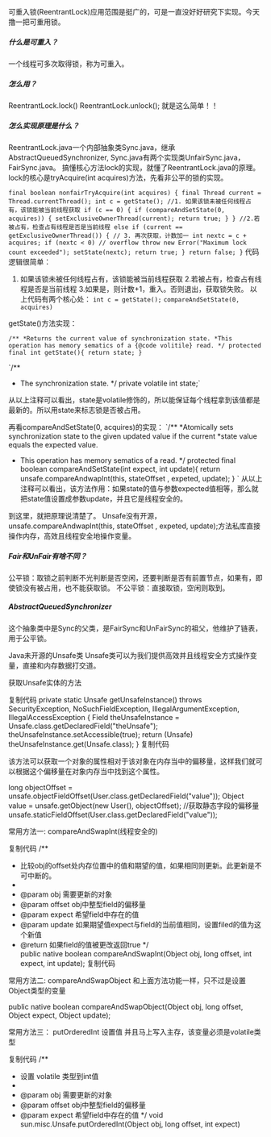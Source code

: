 可重入锁(ReentrantLock)应用范围是挺广的，可是一直没好好研究下实现。今天撸一把可重用锁。
##### 什么是可重入？
一个线程可多次取得锁，称为可重入。

##### 怎么用？
ReentrantLock.lock()
ReentrantLock.unlock();
就是这么简单！！

##### 怎么实现原理是什么？
ReentrantLock.java一个内部抽象类Sync.java，继承AbstractQueuedSynchronizer, Sync.java有两个实现类UnfairSync.java，FairSync.java。
搞懂核心方法lock的实现，就懂了ReentrantLock.java的原理。
lock的核心是tryAcquire(int acquires)方法，先看非公平的锁的实现。

`final boolean nonfairTryAcquire(int acquires) {
    final Thread current = Thread.currentThread();
    int c = getState();
    //1. 如果该锁未被任何线程占有，该锁能被当前线程获取
	if (c == 0) {
        if (compareAndSetState(0, acquires)) {
            setExclusiveOwnerThread(current);
            return true;
        }
    }
	//2.若被占有，检查占有线程是否是当前线程
    else if (current == getExclusiveOwnerThread()) {
		// 3. 再次获取，计数加一
        int nextc = c + acquires;
        if (nextc < 0) // overflow
            throw new Error("Maximum lock count exceeded");
        setState(nextc);
        return true;
    }
    return false;
	}`
代码逻辑很简单：
1. 如果该锁未被任何线程占有，该锁能被当前线程获取
2.若被占有，检查占有线程是否是当前线程
3.如果是，则计数+1，重入。否则退出，获取锁失败。
以上代码有两个核心处：
`int c = getState();`
`compareAndSetState(0, acquires)`

getState()方法实现：

`/**
*Returns the current value of synchronization state.
*This operation has memory sematics of a {@code volitile} read.
*/
protected final int getState(){
	return state;
 }`

`/**
 * The synchronization state.
 */
private volatile int state;`

从以上注释可以看出，state是volatile修饰的，所以能保证每个线程拿到该值都是最新的。所以用state来标志锁是否被占用。

再看compareAndSetState(0, acquires)的实现：
`/**
*Atomically sets synchronization state to the given updated value if the current 
*state value equals the expected value.
* This operation has memory sematics of a read.
*/
 protected final boolean compareAndSetState(int expect, int update){
	return unsafe.compareAndwapInt(this, stateOffset , expeted, update);
 } `
从以上注释可以看出，该方法作用：如果state的值与参数expected值相等，那么就把state值设置成参数update，并且它是线程安全的。

到这里，就把原理说清楚了。
Unsafe没有开源， unsafe.compareAndwapInt(this, stateOffset , expeted, update);方法私库直接操作内存，高效且线程安全地操作变量。

##### Fair和UnFair有啥不同？
公平锁：取锁之前判断不光判断是否空闲，还要判断是否有前置节点，如果有，即使锁没有被占用，也不能获取锁。
不公平锁：直接取锁，空闲则取到。

##### AbstractQueuedSynchronizer
这个抽象类中是Sync的父类，是FairSync和UnFairSync的祖父，他维护了链表，用于公平锁。





Java未开源的Unsafe类
Unsafe类可以为我们提供高效并且线程安全方式操作变量，直接和内存数据打交道。

获取Unsafe实体的方法

复制代码
    private static Unsafe getUnsafeInstance() throws SecurityException,
        NoSuchFieldException, IllegalArgumentException,
        IllegalAccessException {
        Field theUnsafeInstance = Unsafe.class.getDeclaredField("theUnsafe");
        theUnsafeInstance.setAccessible(true);
        return (Unsafe) theUnsafeInstance.get(Unsafe.class);
    }
复制代码
 

该方法可以获取一个对象的属性相对于该对象在内存当中的偏移量，这样我们就可以根据这个偏移量在对象内存当中找到这个属性。

long objectOffset = unsafe.objectFieldOffset(User.class.getDeclaredField("value"));
        Object value = unsafe.getObject(new User(), objectOffset);
//获取静态字段的偏移量
unsafe.staticFieldOffset(User.class.getDeclaredField("value"));
 

常用方法一: compareAndSwapInt(线程安全的)

复制代码
/** 
* 比较obj的offset处内存位置中的值和期望的值，如果相同则更新。此更新是不可中断的。 
*  
* @param obj 需要更新的对象 
* @param offset obj中整型field的偏移量 
* @param expect 希望field中存在的值 
* @param update 如果期望值expect与field的当前值相同，设置filed的值为这个新值 
* @return 如果field的值被更改返回true 
*/  
public native boolean compareAndSwapInt(Object obj, long offset, int expect, int update); 
复制代码
 

常用方法二:  compareAndSwapObject 和上面方法功能一样，只不过是设置Object类型的变量

public native boolean compareAndSwapObject(Object obj, long offset, Object expect, Object update);
 

常用方法三： putOrderedInt 设置值 并且马上写入主存，该变量必须是volatile类型

复制代码
/** 
* 设置 volatile 类型到int值
*  
* @param obj 需要更新的对象 
* @param offset obj中整型field的偏移量 
* @param expect 希望field中存在的值 
*/
void sun.misc.Unsafe.putOrderedInt(Object obj, long offset, int expect)
